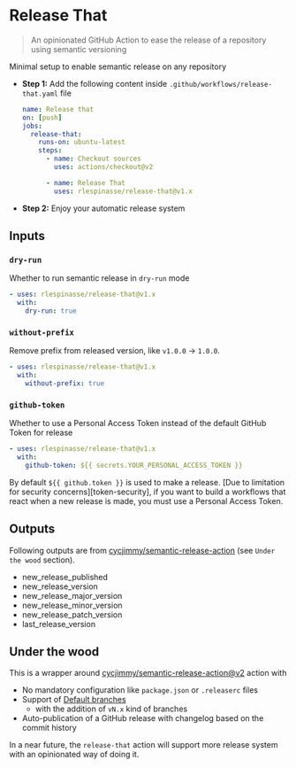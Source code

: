 # Release That

> An opinionated GitHub Action to ease the release of a repository using semantic versioning

Minimal setup to enable semantic release on any repository

- **Step 1:** Add the  following content inside `.github/workflows/release-that.yaml` file

  ```yaml
  name: Release that
  on: [push]
  jobs:
    release-that:
      runs-on: ubuntu-latest
      steps:
        - name: Checkout sources
          uses: actions/checkout@v2

        - name: Release That
          uses: rlespinasse/release-that@v1.x
  ```

- **Step 2:** Enjoy your automatic release system

## Inputs

### `dry-run`

Whether to run semantic release in `dry-run` mode

```yaml
- uses: rlespinasse/release-that@v1.x
  with:
    dry-run: true
```

### `without-prefix`

Remove prefix from released version, like `v1.0.0` -> `1.0.0`.

```yaml
- uses: rlespinasse/release-that@v1.x
  with:
    without-prefix: true
```

### `github-token`

Whether to use a Personal Access Token instead of the default GitHub Token for release

```yaml
- uses: rlespinasse/release-that@v1.x
  with:
    github-token: ${{ secrets.YOUR_PERSONAL_ACCESS_TOKEN }}
```

By default `${{ github.token }}` is used to make a release.
[Due to limitation for security concerns][token-security], if you want to build a workflows that react when a new release is made, you must use a Personal Access Token.

## Outputs

Following outputs are from [cycjimmy/semantic-release-action][semantic-release] (see `Under the wood` section).

- new_release_published
- new_release_version
- new_release_major_version
- new_release_minor_version
- new_release_patch_version
- last_release_version

## Under the wood

This is a wrapper around [cycjimmy/semantic-release-action@v2][semantic-release] action with

- No mandatory configuration like `package.json` or `.releaserc` files
- Support of [Default branches][default-branches]
  - with the addition of `vN.x` kind of branches
- Auto-publication of a GitHub release with changelog based on the commit history

In a near future, the `release-that` action will support more release system with an opinionated way of doing it.

[semantic-release]: https://github.com/cycjimmy/semantic-release-action
[default-branches]: https://github.com/cycjimmy/semantic-release-action#branches
